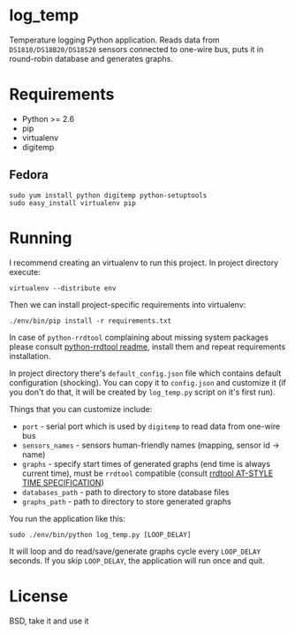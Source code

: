 log_temp
========

Temperature logging Python application. Reads data from ``DS1810/DS18B20/DS18S20`` sensors connected to one-wire bus, puts it in round-robin database and generates graphs.

Requirements
============

* Python >= 2.6
 * pip
 * virtualenv
* digitemp

Fedora
------

    sudo yum install python digitemp python-setuptools
    sudo easy_install virtualenv pip
    
Running
=======

I recommend creating an virtualenv to run this project. In project directory execute:

    virtualenv --distribute env

Then we can install project-specific requirements into virtualenv:

    ./env/bin/pip install -r requirements.txt

In case of ``python-rrdtool`` complaining about missing system packages please consult [python-rrdtool readme](https://github.com/pbanaszkiewicz/python-rrdtool/blob/master/README.rst), install them and repeat requirements installation.

In project directory there's ``default_config.json`` file which contains default configuration (shocking). You can copy it to ``config.json`` and customize it (if you don't do that, it will be created by ``log_temp.py`` script on it's first run).

Things that you can customize include:

* ``port`` - serial port which is used by ``digitemp`` to read data from one-wire bus
* ``sensors_names`` - sensors human-friendly names (mapping, sensor id -> name)
* ``graphs`` - specify start times of generated graphs (end time is always current time), must be ``rrdtool`` compatible (consult [rrdtool AT-STYLE TIME SPECIFICATION](http://oss.oetiker.ch/rrdtool/doc/rrdfetch.en.html))
* ``databases_path`` - path to directory to store database files
* ``graphs_path`` - path to directory to store generated graphs

You run the application like this:

    sudo ./env/bin/python log_temp.py [LOOP_DELAY]
    
It will loop and do read/save/generate graphs cycle every ``LOOP_DELAY`` seconds. If you skip ``LOOP_DELAY``, the application will run once and quit.

License
=======

BSD, take it and use it

